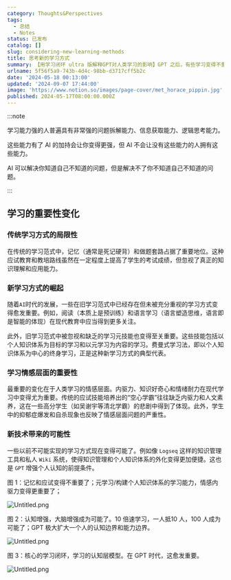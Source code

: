 ```yaml
---
category: Thoughts&Perspectives
tags:
  - 总结
  - Notes
status: 已发布
catalog: []
slug: considering-new-learning-methods
title: 思考新的学习方式
summary: 【用学习闭环 ultra 版解释GPT对人类学习的影响】GPT 之后，有些学习变得不重要了，有些学习变得更重要了，有些学习从不可能变成可能了。
urlname: 5f56f5a9-743b-4d4c-98bb-d3717cff5b2c
date: '2024-05-18 00:13:00'
updated: '2024-09-07 17:44:00'
image: 'https://www.notion.so/images/page-cover/met_horace_pippin.jpg'
published: 2024-05-17T08:00:00.000Z
---
```


:::note


学习能力强的人普遍具有非常强的问题拆解能力、信息获取能力、逻辑思考能力。


这些能力有了 AI 的加持会让你变得更强，但 AI 不会让没有这些能力的人拥有这些能力。


AI 可以解决你知道自己不知道的问题，但是解决不了你不知道自己不知道的问题。


:::


## 学习的重要性变化


### 传统学习方式的局限性


在传统的学习范式中，记忆（通常是死记硬背）和做题套路占据了重要地位。这种应试教育和教培路线虽然在一定程度上提高了学生的考试成绩，但忽视了真正的知识理解和应用能力。


### 新学习方式的崛起


随着`AI`时代的发展，一些在旧学习范式中已经存在但未被充分重视的学习方式变得愈发重要。例如，阅读（本质上是预训练）和语言学习（语言塑造思维，语言即是智能的体现）在现代教育中应当得到更多关注。


此外，旧学习范式中被忽视和缺乏的学习元技能也变得至关重要。这些技能包括以个人知识体系为目标的学习和以元学习为内容的学习。费曼式学习法，即以个人知识体系为中心的终身学习，正是这种新学习方式的典型代表。


### 学习情感层面的重要性


最重要的变化在于人类学习的情感层面。内驱力、知识好奇心和情绪耐力在现代学习中变得尤为重要。传统的应试技能培养出的“空心学霸”往往缺乏内驱力和人文素养，这在一些高分学生（如吴谢宇等清北学霸）的悲剧中得到了体现。此外，学生中的抑郁症爆发和自杀现象也反映了情感层面问题的严重性。


### 新技术带来的可能性


一些以前不可能实现的学习方式现在变得可能了。例如像 `Logseq` 这样的知识管理工具和私人 `Wiki` 系统，使得知识管理和个人知识体系的外化变得更加便捷。这也是 `GPT` 增强个人认知的前提条件。


图 1：记忆和应试变得不重要了；元学习/构建个人知识体系的学习能力，情感内驱力变得更重要了；


![Untitled.png](https://prod-files-secure.s3.us-west-2.amazonaws.com/5d24fe63-e567-4804-86f9-9fdc62e13082/a8319b77-00b3-43d9-9f99-e58187f20cfe/Untitled.png?X-Amz-Algorithm=AWS4-HMAC-SHA256&X-Amz-Content-Sha256=UNSIGNED-PAYLOAD&X-Amz-Credential=ASIAZI2LB4663ZZ4FUD6%2F20250205%2Fus-west-2%2Fs3%2Faws4_request&X-Amz-Date=20250205T213341Z&X-Amz-Expires=3600&X-Amz-Security-Token=IQoJb3JpZ2luX2VjEDIaCXVzLXdlc3QtMiJIMEYCIQCW9BGIlbfbnjN1AHFG5QovGQrN86Y4arnWZoneXmW3fQIhAKFjzyaQB7K%2FajfcZZErf0Yag0THo9vjaOU9UutDz352Kv8DCEoQABoMNjM3NDIzMTgzODA1Igyupk46CqlSAO04kiAq3AOOhNnSJBXJ7mmYRX5WwpE1Fn%2FJ%2BwveDJ1gbllzT3WmNg8uKlhtqx%2B2BCrgyEdJglYIWyXWb3xpEDd9KUgpAURV2Pb6wa%2BHJm0O37VyFdek2Zcuix19R0PTxEL1Hhivu4bLvdhhzHu9xhOojVfSit5f5svH3iQlm0wFlVUS6uQwJEt0R%2B6%2BD9A6Xkl6MQwuCOXAPMpVxRrdGs1wTWtYAkhLrBO1MdfRuaqz9qiT5T4dohr0Vog3Dcorx47K3jhVb1d%2BqauZ6q7h9tx8WmYb1cJVQNUJeJ508mhDgTWE1C%2Bojm2aXBtFxmtVie8B8AfxVDh4rJQ9CeaXbHG%2Fxvqng%2FIlX37ZtXvQ39R44jAr9qYQMJOrtKcotaFjOVkMORNB27NaZcqG4HrF9nxb8SxXDP4QOjrc0rNoN6cTPuJkfUx2QD08t%2BJtOwLjMuiZBDZrRg%2Bj8urZwO%2FH3mutolxaIwghMFLF%2F7e2kYLpSbvQKhrWSOemClulHUbw4zlIUADAmjimwUhtQ%2B5YYOOdYSUaI%2BVZ1PcfdF1c8r4e63JiYdVChS%2B0tDQ0zBfz2RTdE15Y8x5kKCfxKNrHQOfoauJRnopkKJcD5m2qbJjN8wnhplCTj%2BJNJfvnvyyzRat7HjDJu469BjqkARHVHFuu4iesqtTJSxUHKL0KHfX8lwUTEz2qk0F9qraJeIpKQzRO2RCGAWt8nNR9TiVOZ6JsFuAb%2B1Kh7eY1g4YZl1zkr0j9mYyadlHlud7AVqAInI1H166iHy1pEUf%2FwIXIzreEa%2BZGc3desA2c2XiD78vNBDPJni%2BtD8dLZUGqK9CmkG6dkzuoBsyOG5OHjT25fOohzt1PhKb6xnRSbk2whi0b&X-Amz-Signature=64d2a53e1db0d69693ce70ef19f1d3f1c2013459cd8862e955865aaecf545c88&X-Amz-SignedHeaders=host&x-id=GetObject)


图 2：认知增强，大脑增强成为可能了。10 倍速学习，一人抵10 人，100 人成为可能了；GPT 极大扩大一个人的认知边界和能力边界。


![Untitled.png](https://prod-files-secure.s3.us-west-2.amazonaws.com/5d24fe63-e567-4804-86f9-9fdc62e13082/e195b372-4d2b-479c-9e75-1be4e2c1412e/Untitled.png?X-Amz-Algorithm=AWS4-HMAC-SHA256&X-Amz-Content-Sha256=UNSIGNED-PAYLOAD&X-Amz-Credential=ASIAZI2LB4663ZZ4FUD6%2F20250205%2Fus-west-2%2Fs3%2Faws4_request&X-Amz-Date=20250205T213341Z&X-Amz-Expires=3600&X-Amz-Security-Token=IQoJb3JpZ2luX2VjEDIaCXVzLXdlc3QtMiJIMEYCIQCW9BGIlbfbnjN1AHFG5QovGQrN86Y4arnWZoneXmW3fQIhAKFjzyaQB7K%2FajfcZZErf0Yag0THo9vjaOU9UutDz352Kv8DCEoQABoMNjM3NDIzMTgzODA1Igyupk46CqlSAO04kiAq3AOOhNnSJBXJ7mmYRX5WwpE1Fn%2FJ%2BwveDJ1gbllzT3WmNg8uKlhtqx%2B2BCrgyEdJglYIWyXWb3xpEDd9KUgpAURV2Pb6wa%2BHJm0O37VyFdek2Zcuix19R0PTxEL1Hhivu4bLvdhhzHu9xhOojVfSit5f5svH3iQlm0wFlVUS6uQwJEt0R%2B6%2BD9A6Xkl6MQwuCOXAPMpVxRrdGs1wTWtYAkhLrBO1MdfRuaqz9qiT5T4dohr0Vog3Dcorx47K3jhVb1d%2BqauZ6q7h9tx8WmYb1cJVQNUJeJ508mhDgTWE1C%2Bojm2aXBtFxmtVie8B8AfxVDh4rJQ9CeaXbHG%2Fxvqng%2FIlX37ZtXvQ39R44jAr9qYQMJOrtKcotaFjOVkMORNB27NaZcqG4HrF9nxb8SxXDP4QOjrc0rNoN6cTPuJkfUx2QD08t%2BJtOwLjMuiZBDZrRg%2Bj8urZwO%2FH3mutolxaIwghMFLF%2F7e2kYLpSbvQKhrWSOemClulHUbw4zlIUADAmjimwUhtQ%2B5YYOOdYSUaI%2BVZ1PcfdF1c8r4e63JiYdVChS%2B0tDQ0zBfz2RTdE15Y8x5kKCfxKNrHQOfoauJRnopkKJcD5m2qbJjN8wnhplCTj%2BJNJfvnvyyzRat7HjDJu469BjqkARHVHFuu4iesqtTJSxUHKL0KHfX8lwUTEz2qk0F9qraJeIpKQzRO2RCGAWt8nNR9TiVOZ6JsFuAb%2B1Kh7eY1g4YZl1zkr0j9mYyadlHlud7AVqAInI1H166iHy1pEUf%2FwIXIzreEa%2BZGc3desA2c2XiD78vNBDPJni%2BtD8dLZUGqK9CmkG6dkzuoBsyOG5OHjT25fOohzt1PhKb6xnRSbk2whi0b&X-Amz-Signature=f29e0f15db72c29de530e5417b334942ec3b6fc700b8001d38dc34249183af16&X-Amz-SignedHeaders=host&x-id=GetObject)


图 3：核心的学习闭环，学习的认知层模型。在 GPT 时代，这愈发重要。


![Untitled.png](https://prod-files-secure.s3.us-west-2.amazonaws.com/5d24fe63-e567-4804-86f9-9fdc62e13082/57f2a38d-97b9-407e-baa1-8fecb8348e87/Untitled.png?X-Amz-Algorithm=AWS4-HMAC-SHA256&X-Amz-Content-Sha256=UNSIGNED-PAYLOAD&X-Amz-Credential=ASIAZI2LB4663ZZ4FUD6%2F20250205%2Fus-west-2%2Fs3%2Faws4_request&X-Amz-Date=20250205T213341Z&X-Amz-Expires=3600&X-Amz-Security-Token=IQoJb3JpZ2luX2VjEDIaCXVzLXdlc3QtMiJIMEYCIQCW9BGIlbfbnjN1AHFG5QovGQrN86Y4arnWZoneXmW3fQIhAKFjzyaQB7K%2FajfcZZErf0Yag0THo9vjaOU9UutDz352Kv8DCEoQABoMNjM3NDIzMTgzODA1Igyupk46CqlSAO04kiAq3AOOhNnSJBXJ7mmYRX5WwpE1Fn%2FJ%2BwveDJ1gbllzT3WmNg8uKlhtqx%2B2BCrgyEdJglYIWyXWb3xpEDd9KUgpAURV2Pb6wa%2BHJm0O37VyFdek2Zcuix19R0PTxEL1Hhivu4bLvdhhzHu9xhOojVfSit5f5svH3iQlm0wFlVUS6uQwJEt0R%2B6%2BD9A6Xkl6MQwuCOXAPMpVxRrdGs1wTWtYAkhLrBO1MdfRuaqz9qiT5T4dohr0Vog3Dcorx47K3jhVb1d%2BqauZ6q7h9tx8WmYb1cJVQNUJeJ508mhDgTWE1C%2Bojm2aXBtFxmtVie8B8AfxVDh4rJQ9CeaXbHG%2Fxvqng%2FIlX37ZtXvQ39R44jAr9qYQMJOrtKcotaFjOVkMORNB27NaZcqG4HrF9nxb8SxXDP4QOjrc0rNoN6cTPuJkfUx2QD08t%2BJtOwLjMuiZBDZrRg%2Bj8urZwO%2FH3mutolxaIwghMFLF%2F7e2kYLpSbvQKhrWSOemClulHUbw4zlIUADAmjimwUhtQ%2B5YYOOdYSUaI%2BVZ1PcfdF1c8r4e63JiYdVChS%2B0tDQ0zBfz2RTdE15Y8x5kKCfxKNrHQOfoauJRnopkKJcD5m2qbJjN8wnhplCTj%2BJNJfvnvyyzRat7HjDJu469BjqkARHVHFuu4iesqtTJSxUHKL0KHfX8lwUTEz2qk0F9qraJeIpKQzRO2RCGAWt8nNR9TiVOZ6JsFuAb%2B1Kh7eY1g4YZl1zkr0j9mYyadlHlud7AVqAInI1H166iHy1pEUf%2FwIXIzreEa%2BZGc3desA2c2XiD78vNBDPJni%2BtD8dLZUGqK9CmkG6dkzuoBsyOG5OHjT25fOohzt1PhKb6xnRSbk2whi0b&X-Amz-Signature=ed270be52f43838f53d2dc9b16a89346fda1666300699a082cd082129aa75450&X-Amz-SignedHeaders=host&x-id=GetObject)

